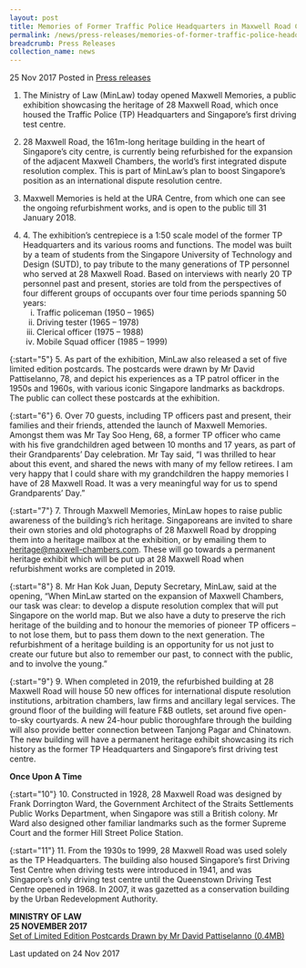 ```yaml
---
layout: post
title: Memories of Former Traffic Police Headquarters in Maxwell Road Captured in Public Exhibition
permalink: /news/press-releases/memories-of-former-traffic-police-headquarters-in-maxwell-road-c
breadcrumb: Press Releases
collection_name: news
---
```


25 Nov 2017 Posted in [Press releases](/news/press-releases)

1. The Ministry of Law (MinLaw) today opened Maxwell Memories, a public exhibition showcasing the heritage of 28 Maxwell Road, which once housed the Traffic Police (TP) Headquarters and Singapore’s first driving test centre.

2. 28 Maxwell Road, the 161m-long heritage building in the heart of Singapore’s city centre, is currently being refurbished for the expansion of the adjacent Maxwell Chambers, the world’s first integrated dispute resolution complex. This is part of MinLaw’s plan to boost Singapore’s position as an international dispute resolution centre.

3. Maxwell Memories is held at the URA Centre, from which one can see the ongoing refurbishment works, and is open to the public till 31 January 2018.

<ol start="4" >
<li>4. The exhibition’s centrepiece is a 1:50 scale model of the former TP Headquarters and its various rooms and functions. The model was built by a team of students from the Singapore University of Technology and Design (SUTD), to pay tribute to the many generations of TP personnel who served at 28 Maxwell Road. Based on interviews with nearly 20 TP personnel past and present, stories are told from the perspectives of four different groups of occupants over four time periods spanning 50 years:

<ol style="list-style-type: lower-roman;">

<li>Traffic policeman (1950 – 1965)</li>

<li>Driving tester (1965 – 1978)</li>

<li>Clerical officer (1975 – 1988)</li>

<li>Mobile Squad officer (1985 – 1999)</li>
</ol>
</li>
</ol>
    

{:start="5"}
5. As part of the exhibition, MinLaw also released a set of five limited edition postcards. The postcards were drawn by Mr David Pattiselanno, 78, and depict his experiences as a TP patrol officer in the 1950s and 1960s, with various iconic Singapore landmarks as backdrops. The public can collect these postcards at the exhibition. 

{:start="6"}
6. Over 70 guests, including TP officers past and present, their families and their friends, attended the launch of Maxwell Memories. Amongst them was Mr Tay Soo Heng, 68, a former TP officer who came with his five grandchildren aged between 10 months and 17 years, as part of their Grandparents’ Day celebration. Mr Tay said, “I was thrilled to hear about this event, and shared the news with many of my fellow retirees. I am very happy that I could share with my grandchildren the happy memories I have of 28 Maxwell Road. It was a very meaningful way for us to spend Grandparents’ Day.”

{:start="7"}
7. Through Maxwell Memories, MinLaw hopes to raise public awareness of the building’s rich heritage. Singaporeans are invited to share their own stories and old photographs of 28 Maxwell Road by dropping them into a heritage mailbox at the exhibition, or by emailing them to <heritage@maxwell-chambers.com>. These will go towards a permanent heritage exhibit which will be put up at 28 Maxwell Road when refurbishment works are completed in 2019.  

{:start="8"}
8. Mr Han Kok Juan, Deputy Secretary, MinLaw, said at the opening, “When MinLaw started on the expansion of Maxwell Chambers, our task was clear: to develop a dispute resolution complex that will put Singapore on the world map. But we also have a duty to preserve the rich heritage of the building and to honour the memories of pioneer TP officers – to not lose them, but to pass them down to the next generation. The refurbishment of a heritage building is an opportunity for us not just to create our future but also to remember our past, to connect with the public, and to involve the young.”


{:start="9"}
9. When completed in 2019, the refurbished building at 28 Maxwell Road will house 50 new offices for international dispute resolution institutions, arbitration chambers, law firms and ancillary legal services. The ground floor of the building will feature F&B outlets, set around five open-to-sky courtyards. A new 24-hour public thoroughfare through the building will also provide better connection between Tanjong Pagar and Chinatown. The new building will have a permanent heritage exhibit showcasing its rich history as the former TP Headquarters and Singapore’s first driving test centre.

**Once Upon A Time**

{:start="10"}
10. Constructed in 1928, 28 Maxwell Road was designed by Frank Dorrington Ward, the Government Architect of the Straits Settlements Public Works Department, when Singapore was still a British colony. Mr Ward also designed other familiar landmarks such as the former Supreme Court and the former Hill Street Police Station.

{:start="11"}
11. From the 1930s to 1999, 28 Maxwell Road was used solely as the TP Headquarters. The building also housed Singapore’s first Driving Test Centre when driving tests were introduced in 1941, and was Singapore’s only driving test centre until the Queenstown Driving Test Centre opened in 1968. In 2007, it was gazetted as a conservation building by the Urban Redevelopment Authority.


**MINISTRY OF LAW**  
**25 NOVEMBER 2017**  
[Set of Limited Edition Postcards Drawn by Mr David Pattiselanno (0.4MB)](/files/news/press-releases/2017/11/Postcards.pdf)

<p class="right-side-updated">Last updated on 24 Nov 2017</p>
